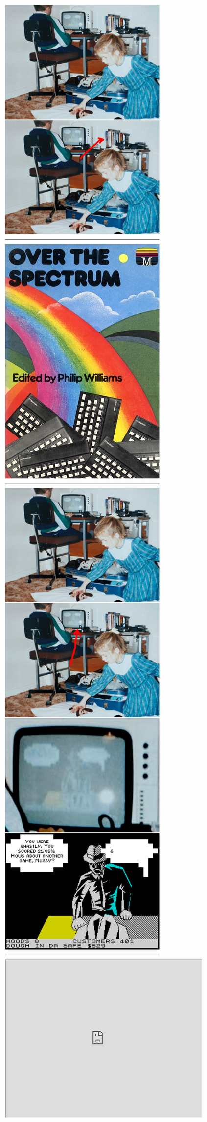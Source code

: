 <div class="r-stack r-stretch">
<img class="" src="images/MattAge10.jpeg">
<img class="fragment" src="images/MattAge10_book_highlight.jpeg">
</div>

---

<img class=r-stretch src="images/over_the_spectrum.png">

---

<div class="r-stack r-stretch">
<img class="" src="images/MattAge10.jpeg">
<img class="fragment" src="images/MattAge10_game_highlight.jpeg">
<img class="fragment" src="images/TvCloseup.jpeg">
<img class="fragment" src="images/mugsy.png">
</div>

---

<iframe src="https://spectrum.xania.org/embed.html?load=https%3A%2F%2Fcors.archive.org%2Fcors%2Fzx_Mugsy_1984_Melbourne_House%2FMugsy_1984_Melbourne_House.z80" 
data-preload width=640px height=512px>

---

<img class=r-stretch src="images/AcornUser1.png">

---

<img class=r-stretch src="images/AcornUser2.png">

---

<img class=r-stretch src="images/JuliaTypeIn.png">

---

<img class=r-stretch src="images/irclient.png">

Thanks [Gerph](https://gerph.org/riscos/ramble/earlyinternet-serversirc.html#IRClient).

<!-- .element: class="attribution" -->

---

<img class=r-stretch src="images/irclient-source.png">

Source is on GitHub: [mattgodbolt/irclient](https://github.com/mattgodbolt/irclient).


---

## Uni days: asm doesn't scale

- Mud
- mention talk on updating the code?

---

## C++ and games
montage of games

---

## but assembly is still important

---
<img class = r-stretch src="images/CE.png">
